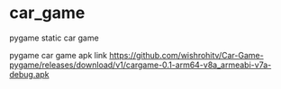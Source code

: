 # car_game

pygame static car game

pygame car game apk link https://github.com/wishrohitv/Car-Game-pygame/releases/download/v1/cargame-0.1-arm64-v8a_armeabi-v7a-debug.apk
